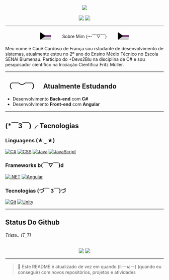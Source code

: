 <p align="center">
  <img src="https://readme-typing-svg.herokuapp.com?color=36BCF7&lines=Estudante+De+Desinvolvimento+De+Sistema" />
</p>

<p align="center">
  <a href="https://github.com/leon-0802"><img src="https://img.shields.io/github/followers/leon-08024?label=Seguidores&style=social" /></a>
  <a href="mailto:cauecardosodefranca@gmail.com"><img src="https://img.shields.io/badge/Email-Contato-red?style=flat&logo=gmail&logoColor=white" /></a>
</p>

---
<div align="center" style="display: flex; align-items: center; justify-content: center;">
  <img width="35" height="35" src="https://github.com/b3yc0d3/twemoji-flags/blob/main/assets/flags/demi_flag.svg" alt="Demi Flag" style="margin-right: 35px;" />
      Sobre Mim (～￣▽￣)
  <img width="35" height="35" src="https://github.com/b3yc0d3/twemoji-flags/blob/main/assets/flags/demi_flag.svg" alt="Demi Flag" style="margin-left: 35px;" />
</div>

Meu nome é Cauê Cardoso de França sou rstudante de desenvolvimento de sistemas, atualmente estou no 2º ano do Ensino Médio Técnico no Escola SENAI Blumenau.
Participo do +Devs2Blu na disciplina de C# e sou pesquisador científico na Iniciação Científica Fritz Müller.

---
## （￣︶￣）　 Atualmente Estudando

- Desenvolvimento **Back-end** com **C#**
- Desenvolvimento **Front-end** com **Angular**
  
---

## (*￣3￣)╭  Tecnologias

### Linguagens (★‿★)
[![C#](https://custom-icon-badges.demolab.com/badge/C%23-%23239120.svg?logo=cshrp&logoColor=white)](#)
[![CSS](https://img.shields.io/badge/CSS-1572B6?logo=css3&logoColor=fff)](#)
[![Java](https://img.shields.io/badge/Java-%23ED8B00.svg?logo=openjdk&logoColor=white)](#)
[![JavaScript](https://img.shields.io/badge/JavaScript-F7DF1E?logo=javascript&logoColor=000)](#)

### Frameworks b(￣▽￣)d
[![.NET](https://img.shields.io/badge/.NET-512BD4?logo=dotnet&logoColor=fff)](#)
[![Angular](https://img.shields.io/badge/Angular-%23DD0031.svg?logo=angular&logoColor=white)](#)

### Tecnologias (づ￣ 3￣)づ
[![Git](https://img.shields.io/badge/Git-F05032?logo=git&logoColor=fff)](#)
[![Unity](https://img.shields.io/badge/Unity-%23000000.svg?logo=unity&logoColor=white)](#)




---



## Status Do Github
###### Triste.. (T_T)

<p align="center">
  <img width="48%" src="https://github-readme-stats.vercel.app/api?username=leon-08024&show_icons=true&theme=radical" />
  <img width="48%" src="https://github-readme-stats.vercel.app/api/top-langs/?username=leon-08024&layout=compact&theme=radical" />
</p>

---



> 🔁 Este README é atualizado de vez em quando  (lll￢ω￢)  (quando eu conseguir) com novos repositórios, projetos e atividades
